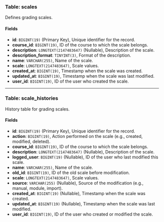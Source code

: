 ### Table: scales

Defines grading scales.

#### Fields

- **id**: `BIGINT(19)` (Primary Key), Unique identifier for the record.
- **course_id**: `BIGINT(19)`, ID of the course to which the scale belongs.
- **description**: `LONGTEXT(2147483647)` (Nullable), Description of the scale.
- **description_format**: `TINYINT(3)`, Format of the description.
- **name**: `VARCHAR(255)`, Name of the scale.
- **scale**: `LONGTEXT(2147483647)`, Scale values.
- **created_at**: `BIGINT(19)`, Timestamp when the scale was created.
- **updated_at**: `BIGINT(19)`, Timestamp when the scale was last modified.
- **user_id**: `BIGINT(19)`, ID of the user who created the scale.

---

### Table: scale_histories

History table for grading scales.

#### Fields

- **id**: `BIGINT(19)` (Primary Key), Unique identifier for the record.
- **action**: `BIGINT(19)`, Action performed on the scale (e.g., created, modified, deleted).
- **course_id**: `BIGINT(19)`, ID of the course to which the scale belongs.
- **description**: `LONGTEXT(2147483647)` (Nullable), Description of the scale.
- **logged_user**: `BIGINT(19)` (Nullable), ID of the user who last modified this scale.
- **name**: `VARCHAR(255)`, Name of the scale.
- **old_id**: `BIGINT(19)`, ID of the old scale before modification.
- **scale**: `LONGTEXT(2147483647)`, Scale values.
- **source**: `VARCHAR(255)` (Nullable), Source of the modification (e.g., manual, module, import).
- **created_at**: `BIGINT(19)` (Nullable), Timestamp when the scale was created.
- **updated_at**: `BIGINT(19)` (Nullable), Timestamp when the scale was last modified.
- **user_id**: `BIGINT(19)`, ID of the user who created or modified the scale.
